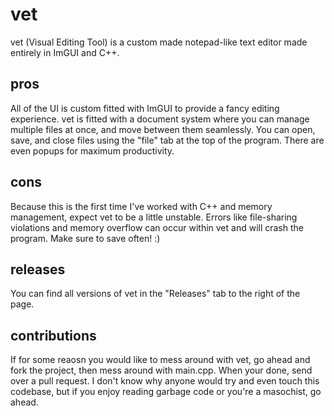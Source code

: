 # vet
vet (Visual Editing Tool) is a custom made notepad-like text editor made entirely in ImGUI and C++.

## pros

All of the UI is custom fitted with ImGUI to provide a fancy editing experience. vet is fitted with a document system where you can manage multiple files at once, and move between them seamlessly. You can open, save, and close files using the "file" tab at the top of the program. There are even popups for maximum productivity.

## cons

Because this is the first time I've worked with C++ and memory management, expect vet to be a little unstable. Errors like file-sharing violations and memory overflow can occur within vet and will crash the program. Make sure to save often! :)

## releases

You can find all versions of vet in the "Releases" tab to the right of the page.

## contributions

  If for some reaosn you would like to mess around with vet, go ahead and fork the project, then mess around with main.cpp. When your done, send over a pull request. I don't know why anyone would try and even touch this codebase, but if you enjoy reading garbage code or you're a masochist, go ahead.
